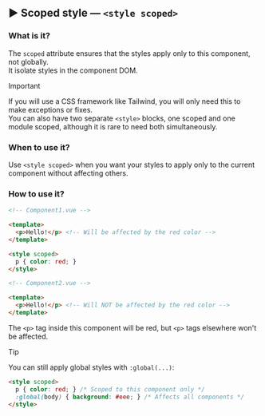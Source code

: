 ## ▶ Scoped style — `<style scoped>`

### What is it?

The `scoped` attribute ensures that the styles apply only to this component, not globally.<br>
It isolate styles in the component DOM.

> [!important]
> If you will use a CSS framework like Tailwind, you will only need this to make exceptions or fixes.<br>
> You can also have two separate `<style>` blocks, one scoped and one module scoped, although it is rare to need both simultaneously.

### When to use it?

Use `<style scoped>` when you want your styles to apply only to the current component without affecting others.

### How to use it?

```html
<!-- Component1.vue -->

<template>
  <p>Hello!</p> <!-- Will be affected by the red color -->
</template>

<style scoped>
  p { color: red; }
</style>

<!-- Component2.vue -->

<template>
  <p>Hello!</p> <!-- Will NOT be affected by the red color -->
</template>
```

The `<p>` tag inside this component will be red, but `<p>` tags elsewhere won't be affected.

> [!tip]
> You can still apply global styles with `:global(...)`:
```html
<style scoped>
  p { color: red; } /* Scoped to this component only */
  :global(body) { background: #eee; } /* Affects all components */
</style>
```
